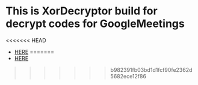# This is XorDecryptor build for decrypt codes for GoogleMeetings

<<<<<<< HEAD
- [HERE](JustLoLx.github.io/XORDecryptor/XorDecryptor.html)
=======
- [HERE](JustLoLx.github.io/XORDecryptor/XorDecryptor.html)
>>>>>>> b982391fb03bd1d1fcf90fe2362d5682ece12f86
